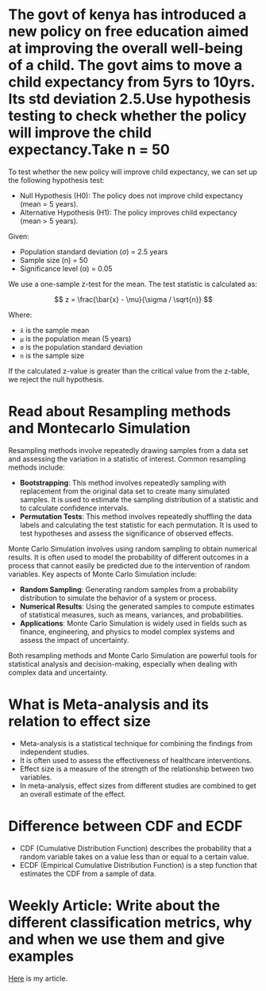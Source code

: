 # The govt of kenya has introduced a new policy on free education aimed at improving the overall well-being of a child. The govt aims to move a child expectancy from 5yrs to 10yrs. Its std deviation 2.5.Use hypothesis testing to check whether the policy will improve the child expectancy.Take n = 50
To test whether the new policy will improve child expectancy, we can set up the following hypothesis test:

- Null Hypothesis (H0): The policy does not improve child expectancy (mean = 5 years).
- Alternative Hypothesis (H1): The policy improves child expectancy (mean > 5 years).

Given:
- Population standard deviation (σ) = 2.5 years
- Sample size (n) = 50
- Significance level (α) = 0.05

We use a one-sample z-test for the mean. The test statistic is calculated as:

$$ z = \frac{\bar{x} - \mu}{\sigma / \sqrt{n}} $$

Where:
- `x̄` is the sample mean  
- `μ` is the population mean (5 years)  
- `σ` is the population standard deviation  
- `n` is the sample size  

If the calculated z-value is greater than the critical value from the z-table, we reject the null hypothesis.

# Read about Resampling methods and Montecarlo Simulation
Resampling methods involve repeatedly drawing samples from a data set and assessing the variation in a statistic of interest. Common resampling methods include:

- **Bootstrapping**: This method involves repeatedly sampling with replacement from the original data set to create many simulated samples. It is used to estimate the sampling distribution of a statistic and to calculate confidence intervals.
- **Permutation Tests**: This method involves repeatedly shuffling the data labels and calculating the test statistic for each permutation. It is used to test hypotheses and assess the significance of observed effects.

Monte Carlo Simulation involves using random sampling to obtain numerical results. It is often used to model the probability of different outcomes in a process that cannot easily be predicted due to the intervention of random variables. Key aspects of Monte Carlo Simulation include:

- **Random Sampling**: Generating random samples from a probability distribution to simulate the behavior of a system or process.
- **Numerical Results**: Using the generated samples to compute estimates of statistical measures, such as means, variances, and probabilities.
- **Applications**: Monte Carlo Simulation is widely used in fields such as finance, engineering, and physics to model complex systems and assess the impact of uncertainty.

Both resampling methods and Monte Carlo Simulation are powerful tools for statistical analysis and decision-making, especially when dealing with complex data and uncertainty.

# What is Meta-analysis and its relation to effect size
- Meta-analysis is a statistical technique for combining the findings from independent studies. 
- It is often used to assess the effectiveness of healthcare interventions. 
- Effect size is a measure of the strength of the relationship between two variables. 
- In meta-analysis, effect sizes from different studies are combined to get an overall estimate of the effect.

# Difference between CDF and ECDF
- CDF (Cumulative Distribution Function) describes the probability that a random variable takes on a value less than or equal to a certain value.
- ECDF (Empirical Cumulative Distribution Function) is a step function that estimates the CDF from a sample of data.

# Weekly Article: Write about the different classification metrics, why and when we use them and give examples
[Here](https://dev.to/eugeniuss/classification-metrics-understanding-their-role-usage-and-examples-4c5f) is my article.